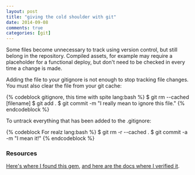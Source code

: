 ```yaml
---
layout: post
title: "giving the cold shoulder with git"
date: 2014-09-08
comments: true
categories: [git]
---
```


Some files become unnecessary to track using version control, but still belong in the repository. Compiled assets, for example may require a placeholder for a functional deploy, but don't need to be checked in every time a change is made.

Adding the file to your gitignore is not enough to stop tracking file changes. You must also clear the file from your git cache:

{% codeblock gitignore, this time with spite lang:bash %}
$ git rm --cached [filename]
$ git add .
$ git commit -m "I really mean to ignore this file."
{% endcodeblock %}

To untrack everything that has been added to the .gitignore:

{% codeblock For realz lang:bash %}
$ git rm -r --cached .
$ git commit -a -m "I mean it!"
{% endcodeblock %}

### Resources
[Here's where I found this gem](http://stackoverflow.com/a/1139797),
 [and here are the docs where I verified it](http://git-scm.com/docs/gitignore).

